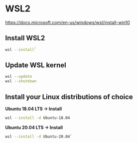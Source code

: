 # WSL2

https://docs.microsoft.com/en-us/windows/wsl/install-win10

## Install WSL2

```bash
wsl --install`
```

## Update WSL kernel

```bash
wsl --update
wsl --shutdown
```

## Install your Linux distributions of choice

**Ubuntu 18.04 LTS -> Install**

```bash
wsl --install -d Ubuntu-18.04
```

**Ubuntu 20.04 LTS -> Install**

```bash
wsl --install -d Ubuntu-20.04`
```
